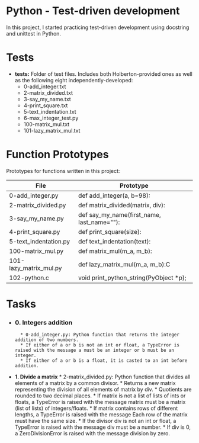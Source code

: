 # **Python - Test-driven development**

In this project, I started practicing test-driven development using docstring and unittest in Python.


# Tests 
* **tests:** Folder of test files. Includes both Holberton-provided ones as well as the following eight independently-developed:
  * 0-add_integer.txt
  * 2-matrix_divided.txt
  * 3-say_my_name.txt
  * 4-print_square.txt
  * 5-text_indentation.txt
  * 6-max_integer_test.py
  * 100-matrix_mul.txt
  * 101-lazy_matrix_mul.txt

# Function Prototypes 
Prototypes for functions written in this project:

| **File**	| **Prototype** |
| --- | --- |
| 0-add_integer.py	| def add_integer(a, b=98): |
| 2-matrix_divided.py	| def matrix_divided(matrix, div): |
| 3-say_my_name.py	| def say_my_name(first_name, last_name=""): |
| 4-print_square.py	| def print_square(size): |
| 5-text_indentation.py	| def text_indentation(text): |
| 100-matrix_mul.py	| def matrix_mul(m_a, m_b): |
| 101-lazy_matrix_mul.py	| def lazy_matrix_mul(m_a, m_b):C
| 102-python.c	| void print_python_string(PyObject *p); |


# Tasks 

* ### 0. Integers addition

        * 0-add_integer.py: Python function that returns the integer addition of two numbers.
        * If either of a or b is not an int or float, a TypeError is raised with the message a must be an integer or b must be an integer.
        * If either of a or b is a float, it is casted to an int before addition.

 * **1. Divide a matrix**
        * 2-matrix_divided.py: Python function that divides all elements of a matrix by a common divisor.
        * Returns a new matrix representing the division of all elements of matrix by div.
        * Quotients are rounded to two decimal places.
        * If matrix is not a list of lists of ints or floats, a TypeError is raised with the message matrix must be a matrix (list of lists) of integers/floats.
        * If matrix contains rows of different lengths, a TypeError is raised with the message Each row of the matrix must have the same size.
        * If the divisor div is not an int or float, a TypeError is raised with the message div must be a number.
        * If div is 0, a ZeroDivisionError is raised with the message division by zero.
